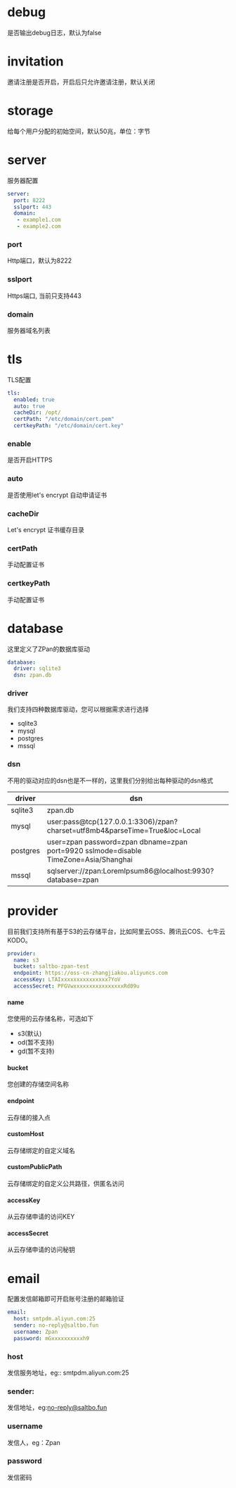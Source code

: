 # debug
是否输出debug日志，默认为false

# invitation
邀请注册是否开启，开启后只允许邀请注册，默认关闭

# storage
给每个用户分配的初始空间，默认50兆，单位：字节

# server
服务器配置

```yaml
server:
  port: 8222
  sslport: 443
  domain:
   - example1.com
   - example2.com
```

### port
Http端口，默认为8222

### sslport
Https端口, 当前只支持443

### domain
服务器域名列表

# tls
TLS配置
```yaml
tls:
  enabled: true
  auto: true
  cacheDir: /opt/
  certPath: "/etc/domain/cert.pem"
  certkeyPath: "/etc/domain/cert.key"
```

### enable
是否开启HTTPS

### auto
是否使用let's encrypt 自动申请证书

### cacheDir
Let's encrypt 证书缓存目录

### certPath
手动配置证书

### certkeyPath
手动配置证书

# database
这里定义了ZPan的数据库驱动
```yaml
database:
  driver: sqlite3
  dsn: zpan.db
```

### driver 
我们支持四种数据库驱动，您可以根据需求进行选择

- sqlite3
- mysql
- postgres
- mssql

### dsn
不用的驱动对应的dsn也是不一样的，这里我们分别给出每种驱动的dsn格式

|  driver   | dsn  |
|  ----  | ----  |
| sqlite3  | zpan.db |
| mysql  | user:pass@tcp(127.0.0.1:3306)/zpan?charset=utf8mb4&parseTime=True&loc=Local |
| postgres  | user=zpan password=zpan dbname=zpan port=9920 sslmode=disable TimeZone=Asia/Shanghai |
| mssql  | sqlserver://zpan:LoremIpsum86@localhost:9930?database=zpan |

# provider
目前我们支持所有基于S3的云存储平台，比如阿里云OSS、腾讯云COS、七牛云KODO。
```yaml
provider:
  name: s3
  bucket: saltbo-zpan-test
  endpoint: https://oss-cn-zhangjiakou.aliyuncs.com
  accessKey: LTAIxxxxxxxxxxxxxxx7YoV
  accessSecret: PFGVwxxxxxxxxxxxxxxxxRd09u
```

#### name
您使用的云存储名称，可选如下

- s3(默认)
- od(暂不支持)
- gd(暂不支持)

#### bucket
您创建的存储空间名称

#### endpoint
云存储的接入点

#### customHost
云存储绑定的自定义域名

#### customPublicPath
云存储绑定的自定义公共路径，供匿名访问

#### accessKey
从云存储申请的访问KEY

#### accessSecret
从云存储申请的访问秘钥

# email
配置发信邮箱即可开启账号注册的邮箱验证
```yaml
email:
  host: smtpdm.aliyun.com:25
  sender: no-reply@saltbo.fun
  username: Zpan
  password: mGxxxxxxxxxxh9
```

### host
发信服务地址，eg:: smtpdm.aliyun.com:25

### sender: 
发信地址，eg:no-reply@saltbo.fun

### username
发信人，eg：Zpan

### password
发信密码